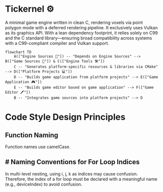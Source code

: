 # Tickernel ⚙
A minimal game engine written in clean C, rendering voxels via point polygon mode with a deferred rendering pipeline. It exclusively uses Vulkan as its graphics API.
With a lean dependency footprint, it relies solely on C99 and the C standard library—ensuring broad compatibility across systems with a C99-compliant compiler and Vulkan support.

``` mermaid
flowchart TD
    A(["Engine Sources 📘"]) -- "Depends on Engine Sources" --> B(["Game Sources 📙"]) & C(["Engine Tools 🛠️"])
    C -- "Generates platform-specific resources & libraries via CMake" --> D(["Platform Projects 💻"])
    D -- "Builds game application from platform projects" --> E(["Game Application 🎮"])
    E -- "Builds game editor based on game application" --> F(["Game Editor 🖊️"])
    B -- "Integrates game sources into platform projects" --> D
```

# Code Style Design Principles

## Function Naming
Function names use camelCase.

## # Naming Conventions for For Loop Indices
In multi-level nesting, using i, j, k as indices may cause confusion. Therefore, the index of a for loop must be declared with a meaningful name (e.g., deviceIndex) to avoid confusion.